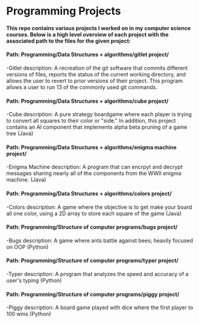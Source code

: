 # Programming Projects

#### This repo contains various projects I worked on in my computer science courses.  Below is a high level overview of each project with the associated path to the files for the given project:

#### Path: Programming/Data Structures + algorithms/gitlet project/
-Gitlet description: A recreation of the git software that commits different versions of files, reports the status of the current working directory, and allows the user to revert to prior versions of their project.  This program allows a user to run 13 of the commonly used git commands.

#### Path: Programming/Data Structures + algorithms/cube project/
-Cube description: A pure strategy boardgame where each player is trying to convert all squares to their color or "side."
       In addition, this project contains an AI component that implements alpha beta pruning of a game tree (Java)
  
#### Path: Programming/Data Structures + algorithms/enigma machine project/
-Enigma Machine description: A program that can encrpyt and decrypt messages sharing nearly all of the components from the WWII enigma machine. (Java)

#### Path: Programming/Data Structures + algorithms/colors project/
-Colors description: A game where the objective is to get make your board all one color, using a 2D array to store each square of the game (Java)

#### Path: Programming/Structure of computer programs/bugs project/
-Bugs description:  A game where ants battle against bees; heavily focused on OOP (Python)

#### Path: Programming/Structure of computer programs/typer project/
-Typer description:  A program that analyzes the speed and accuracy of a user's typing (Python)

#### Path: Programming/Structure of computer programs/piggy project/
-Piggy description:  A board game played with dice where the first player to 100 wins (Python)
